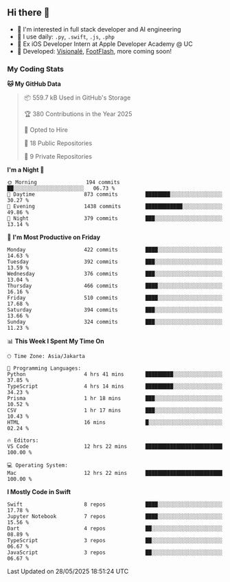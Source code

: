 ## Hi there 👋

- 🤖 I'm interested in full stack developer and AI engineering
- 🌱 I use daily: `.py`, `.swift`, `.js`, `.php`
- 🍎 Ex iOS Developer Intern at Apple Developer Academy @ UC
- 🔨 Developed: [Visionalé](https://apps.apple.com/id/app/visional%C3%A9/id6737191146), [FootFlash](https://apps.apple.com/id/app/footflash/id6550905078), more coming soon!

### My Coding Stats

<!--START_SECTION:waka-->
**🐱 My GitHub Data** 

> 📦 559.7 kB Used in GitHub's Storage 
 > 
> 🏆 380 Contributions in the Year 2025
 > 
> 💼 Opted to Hire
 > 
> 📜 18 Public Repositories 
 > 
> 🔑 9 Private Repositories 
 > 
**I'm a Night 🦉** 

```text
🌞 Morning                194 commits         ██░░░░░░░░░░░░░░░░░░░░░░░   06.73 % 
🌆 Daytime                873 commits         ████████░░░░░░░░░░░░░░░░░   30.27 % 
🌃 Evening                1438 commits        ████████████░░░░░░░░░░░░░   49.86 % 
🌙 Night                  379 commits         ███░░░░░░░░░░░░░░░░░░░░░░   13.14 % 
```
📅 **I'm Most Productive on Friday** 

```text
Monday                   422 commits         ████░░░░░░░░░░░░░░░░░░░░░   14.63 % 
Tuesday                  392 commits         ███░░░░░░░░░░░░░░░░░░░░░░   13.59 % 
Wednesday                376 commits         ███░░░░░░░░░░░░░░░░░░░░░░   13.04 % 
Thursday                 466 commits         ████░░░░░░░░░░░░░░░░░░░░░   16.16 % 
Friday                   510 commits         ████░░░░░░░░░░░░░░░░░░░░░   17.68 % 
Saturday                 394 commits         ███░░░░░░░░░░░░░░░░░░░░░░   13.66 % 
Sunday                   324 commits         ███░░░░░░░░░░░░░░░░░░░░░░   11.23 % 
```


📊 **This Week I Spent My Time On** 

```text
🕑︎ Time Zone: Asia/Jakarta

💬 Programming Languages: 
Python                   4 hrs 41 mins       █████████░░░░░░░░░░░░░░░░   37.85 % 
TypeScript               4 hrs 14 mins       █████████░░░░░░░░░░░░░░░░   34.23 % 
Prisma                   1 hr 18 mins        ███░░░░░░░░░░░░░░░░░░░░░░   10.52 % 
CSV                      1 hr 17 mins        ███░░░░░░░░░░░░░░░░░░░░░░   10.43 % 
HTML                     16 mins             █░░░░░░░░░░░░░░░░░░░░░░░░   02.24 % 

🔥 Editors: 
VS Code                  12 hrs 22 mins      █████████████████████████   100.00 % 

💻 Operating System: 
Mac                      12 hrs 22 mins      █████████████████████████   100.00 % 
```

**I Mostly Code in Swift** 

```text
Swift                    8 repos             ████░░░░░░░░░░░░░░░░░░░░░   17.78 % 
Jupyter Notebook         7 repos             ████░░░░░░░░░░░░░░░░░░░░░   15.56 % 
Dart                     4 repos             ██░░░░░░░░░░░░░░░░░░░░░░░   08.89 % 
TypeScript               3 repos             ██░░░░░░░░░░░░░░░░░░░░░░░   06.67 % 
JavaScript               3 repos             ██░░░░░░░░░░░░░░░░░░░░░░░   06.67 % 
```




 Last Updated on 28/05/2025 18:51:24 UTC
<!--END_SECTION:waka-->

<!--
**nico-samuelson/nico-samuelson** is a ✨ _special_ ✨ repository because its `README.md` (this file) appears on your GitHub profile.

Here are some ideas to get you started:

- 🔭 I’m currently working on ...
- 🌱 I’m currently learning ...
- 👯 I’m looking to collaborate on ...
- 🤔 I’m looking for help with ...
- 💬 Ask me about ...
- 📫 How to reach me: ...
- 😄 Pronouns: ...
- ⚡ Fun fact: ...
-->
